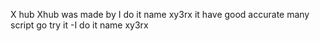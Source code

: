 X hub
Xhub was made by I do it name xy3rx
it have good accurate many script
go try it
-I do it name xy3rx
